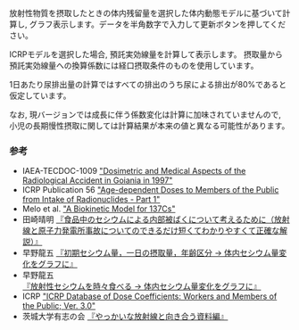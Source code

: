 放射性物質を摂取したときの体内残留量を選択した体内動態モデルに基づいて計算し, グラフ表示します。データを半角数字で入力して更新ボタンを押してください。

ICRPモデルを選択した場合, 預託実効線量を計算して表示します。
摂取量から預託実効線量への換算係数には経口摂取条件のものを使用しています。

1日あたり尿排出量の計算ではすべての排出のうち尿による排出が80%であると仮定しています。

なお, 現バージョンでは成長に伴う係数変化は計算に加味されていませんので, 
小児の長期慢性摂取に関しては計算結果が本来の値と異なる可能性があります。

### 参考
* IAEA-TECDOC-1009 ["Dosimetric and Medical Aspects of the Radiological Accident in Goiania in 1997"](http://www-pub.iaea.org/MTCD/publications/PDF/te_1009_prn.pdf)
* ICRP Publication 56 ["Age-dependent Doses to Members of the Public from Intake of Radionuclides - Part 1"](http://www.icrp.org/publication.asp?id=ICRP%20Publication%2056)
* Melo et al. ["A Biokinetic Model for 137Cs"](http://journals.lww.com/health-physics/Abstract/1997/08000/A_Biokinetic_Model_for_137Cs.4.aspx)
* 田崎晴明 [『食品中のセシウムによる内部被ばくについて考えるために（放射線と原子力発電所事故についてのできるだけ短くてわかりやすくて正確な解説）』](http://www.gakushuin.ac.jp/~881791/housha/details/CsInBody.html)
* 早野龍五 [『初期セシウム量，一日の摂取量，年齢区分 → 体内セシウム量変化をグラフに』](http://nucl.phys.s.u-tokyo.ac.jp/hayano/radiocesium/)
* 早野龍五 [『放射性セシウムを時々食べる → 体内セシウム量変化をグラフに』](http://nucl.phys.s.u-tokyo.ac.jp/hayano/radiocesium/intermittent.html)
* ICRP ["ICRP Database of Dose Coefficients: Workers and Members of the Public; Ver. 3.0"](http://www.icrp.org/page.asp?id=145)
* 茨城大学有志の会 [『やっかいな放射線と向き合う資料編』](http://yakkaihousyasen.web.fc2.com/)